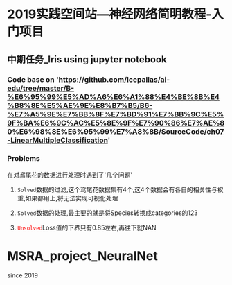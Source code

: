 # 2019实践空间站—神经网络简明教程-入门项目

## 中期任务_Iris using jupyter notebook

### Code base on  'https://github.com/Icepallas/ai-edu/tree/master/B-%E6%95%99%E5%AD%A6%E6%A1%88%E4%BE%8B%E4%B8%8E%E5%AE%9E%E8%B7%B5/B6-%E7%A5%9E%E7%BB%8F%E7%BD%91%E7%BB%9C%E5%9F%BA%E6%9C%AC%E5%8E%9F%E7%90%86%E7%AE%80%E6%98%8E%E6%95%99%E7%A8%8B/SourceCode/ch07-LinearMultipleClassification'

### Problems
在对鸢尾花的数据进行处理时遇到了'几个问题'

1. `Solved`数据的过滤,这个鸢尾花数据集有4个,这4个数据会有各自的相关性与权重,如果都用上,将无法实现可视化处理

2. `Solved`数据的处理,最主要的就是将Species转换成categories的123

3. <font color=#FF0000>`Unsolved`</font>Loss值的下界只有0.85左右,再往下就NAN








# MSRA_project_NeuralNet
since 2019
